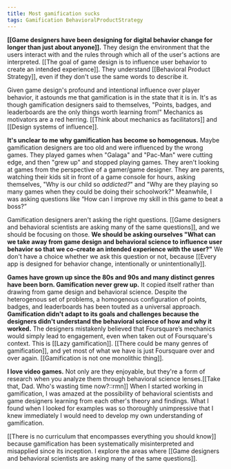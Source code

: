 ```yaml
---
title: Most gamification sucks
tags: Gamification BehavioralProductStrategy
---
```

**[[Game designers have been designing for digital behavior change for longer than just about anyone]].** They design the environment that the users interact with and the rules through which all of the user's actions are interpreted. [[The goal of game design is to influence user behavior to create an intended experience]]. They understand [[Behavioral Product Strategy]], even if they don't use the same words to describe it.

Given game design's profound and intentional influence over player behavior, it astounds me that gamification is in the state that it is in. It's as though gamification designers said to themselves, "Points, badges, and leaderboards are the only things worth learning from!" Mechanics as motivators are a red herring. [[Think about mechanics as facilitators]] and [[Design systems of influence]].

**It's unclear to me why gamification has become so homogenous.** Maybe gamification designers are too old and were influenced by the wrong games. They played games when "Galaga" and "Pac-Man" were cutting edge, and then "grew up" and stopped playing games. They aren't looking at games from the perspective of a gamer/game designer. They are parents, watching their kids sit in front of a game console for hours, asking themselves, "Why is our child so *addicted?*" and "Why are they playing so many games when they could be doing their schoolwork?" Meanwhile, I was asking questions like “How can I improve my skill in this game to beat a boss?”

Gamification designers aren't asking the right questions. [[Game designers and behavioral scientists are asking many of the same questions]], and we should be focusing on those. **We should be asking ourselves "What can we take away from game design and behavioral science to influence user behavior so that we co-create an intended experience with the user?"** We don't have a choice whether we ask this question or not, because [[Every app is designed for behavior change, intentionally or unintentionally]].

**Games have grown up since the 80s and 90s and many distinct genres have been born. Gamification never grew up.** It copied itself rather than drawing from game design and behavioral science. Despite the heterogenous set of problems, a homogenous configuration of points, badges, and leaderboards has been touted as a universal approach. **Gamification didn't adapt to its goals and challenges because the designers didn't understand the behavioral science of how and why it worked.** The designers mistakenly believed that Foursquare’s mechanics would simply lead to engagement, even when taken out of Foursquare's context. This is [[Lazy gamification]]. [[There could be many genres of gamification]], and yet most of what we have is just Foursquare over and over again. [[Gamification is not one monolithic thing]].

**I love video games.** Not only are they enjoyable, but they're a form of research when you analyze them through behavioral science lenses.[[Take that, Dad. Who's wasting time now?::rmn]] When I started working in gamification, I was amazed at the possibility of behavioral scientists and game designers learning from each other's theory and findings. What I found when I looked for examples was so thoroughly unimpressive that I knew immediately I would need to develop my own understanding of gamification. 

[[There is no curriculum that encompasses everything you should know]] because gamification has been systematically misinterpreted and misapplied since its inception. I explore the areas where [[Game designers and behavioral scientists are asking many of the same questions]].